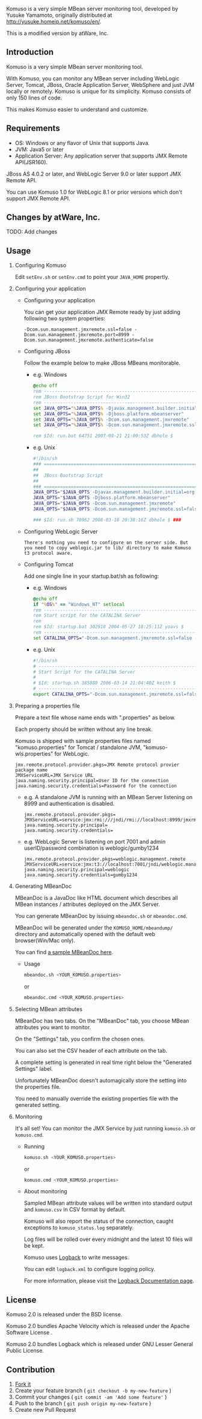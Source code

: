 Komuso is a very simple MBean server monitoring tool, developed by Yusuke Yamamoto,
originally distributed at http://yusuke.homeip.net/komuso/en/.

This is a modified version by atWare, Inc.

## Introduction

Komuso is a very simple MBean server monitoring tool.

With Komuso, you can monitor any MBean server including WebLogic Server, Tomcat, JBoss, Oracle Application Server, WebSphere and just JVM locally or remotely. Komuso is unique for its simplicity. Komuso consists of only 150 lines of code.

This makes Komuso easier to understand and customize.


## Requirements

* OS: Windows or any flavor of Unix that supports Java.
* JVM: Java5 or later
* Application Server: Any application server that supports JMX Remote API(JSR160).

JBoss AS 4.0.2 or later, and WebLogic Server 9.0 or later support JMX Remote API.

You can use Komuso 1.0 for WebLogic 8.1 or prior versions which don't support JMX Remote API.

## Changes by atWare, Inc.

TODO: Add changes

## Usage

1. Configuring Komuso

   Edit `setEnv.sh` or `setEnv.cmd` to point your `JAVA_HOME` propertly.
2. Configuring your application

   * Configuring your application

     You can get your application JMX Remote ready by just adding following two system properties:

     ```none
     -Dcom.sun.management.jmxremote.ssl=false -Dcom.sun.management.jmxremote.port=8999 -Dcom.sun.management.jmxremote.authenticate=false
     ```
   * Configuring JBoss

     Follow the example below to make JBoss MBeans monitorable.

     * e.g. Windows

       ```bat
       @echo off
       rem -------------------------------------------------------------------------
       rem JBoss Bootstrap Script for Win32
       rem -------------------------------------------------------------------------
       set JAVA_OPTS="%JAVA_OPTS% -Djavax.management.builder.initial=org.jboss.system.server.jmx.MBeanServerBuilderImpl"
       set JAVA_OPTS="%JAVA_OPTS% -Djboss.platform.mbeanserver"
       set JAVA_OPTS="%JAVA_OPTS% -Dcom.sun.management.jmxremote"
       set JAVA_OPTS="%JAVA_OPTS% -Dcom.sun.management.jmxremote.ssl=false -Dcom.sun.management.jmxremote.port=8999 -Dcom.sun.management.jmxremote.authenticate=false"
       
       rem $Id: run.bat 64751 2007-08-21 21:00:53Z dbhole $
       ```
     * e.g. Unix

       ```bash
       #!/bin/sh
       ### ====================================================================== ###
       ##                                                                          ##
       ##  JBoss Bootstrap Script                                                  ##
       ##                                                                          ##
       ### ====================================================================== ###
       JAVA_OPTS="$JAVA_OPTS -Djavax.management.builder.initial=org.jboss.system.server.jmx.MBeanServerBuilderImpl"
       JAVA_OPTS="$JAVA_OPTS -Djboss.platform.mbeanserver"
       JAVA_OPTS="$JAVA_OPTS -Dcom.sun.management.jmxremote"
       JAVA_OPTS="$JAVA_OPTS -Dcom.sun.management.jmxremote.ssl=false -Dcom.sun.management.jmxremote.port=8999 -Dcom.sun.management.jmxremote.authenticate=false"
       
       ### $Id: run.sh 70962 2008-03-18 20:38:16Z dbhole $ ###
       ```
   * Configuring WebLogic Server

     ```none
     There's nothing you need to configure on the server side. But you need to copy weblogic.jar to lib/ directory to make Komuso t3 protocol aware.
     ```
   * Configuring Tomcat

     Add one single line in your startup.bat/sh as following:

     * e.g. Windows

       ```bat
       @echo off
       if "%OS%" == "Windows_NT" setlocal
       rem ---------------------------------------------------------------------------
       rem Start script for the CATALINA Server
       rem
       rem $Id: startup.bat 302918 2004-05-27 18:25:11Z yoavs $
       rem ---------------------------------------------------------------------------
       set CATALINA_OPTS="-Dcom.sun.management.jmxremote.ssl=false -Dcom.sun.management.jmxremote.port=8999 -Dcom.sun.management.jmxremote.authenticate=false"
       ```

     * e.g. Unix

       ```bash
       #!/bin/sh
       # -----------------------------------------------------------------------------
       # Start Script for the CATALINA Server
       #
       # $Id: startup.sh 385888 2006-03-14 21:04:40Z keith $
       # -----------------------------------------------------------------------------
       export CATALINA_OPTS="-Dcom.sun.management.jmxremote.ssl=false -Dcom.sun.management.jmxremote.port=8999 -Dcom.sun.management.jmxremote.authenticate=false"
       ```
3. Preparing a properties file

   Prepare a text file whose name ends with ".properties" as below.

   Each property should be written without any line break.

   Komuso is shipped with sample properties files named "komuso.properties" for Tomcat / standalone JVM, "komuso-wls.properties" for WebLogic.

   ```properties
   jmx.remote.protocol.provider.pkgs=JMX Remote protocol provier package name
   JMXServiceURL=JMX Service URL
   java.naming.security.principal=User ID for the connection
   java.naming.security.credentials=Password for the connection
   ```

   * e.g. A standalone JVM is running with an MBean Server listening on 8999 and authentication is disabled.

     ```properties
     jmx.remote.protocol.provider.pkgs=
     JMXServiceURL=service:jmx:rmi:///jndi/rmi://localhost:8999/jmxrmi
     java.naming.security.principal=
     java.naming.security.credentials=
     ```

   * e.g. WebLogic Server is listening on port 7001 and admin userID/password combination is weblogic/gumby1234

     ```properties
     jmx.remote.protocol.provider.pkgs=weblogic.management.remote
     JMXServiceURL=service:jmx:t3://localhost:7001/jndi/weblogic.management.mbeanservers.domainruntime
     java.naming.security.principal=weblogic
     java.naming.security.credentials=gumby1234
     ```
4. Generating MBeanDoc

   MBeanDoc is a JavaDoc like HTML document which describes all MBean instances / attributes deployed on the JMX Server.

   You can generate MBeanDoc by issuing `mbeandoc.sh` or `mbeandoc.cmd`.

   MBeanDoc will be generated under the `KOMUSO_HOME/mbeandump/` directory and automatically opened with the default web browser(Win/Mac only).

   You can find [a sample MBeanDoc here](http://yusuke.homeip.net/komuso/en/mbeandocen/index.html).

   * Usage

     ```bash
     mbeandoc.sh <YOUR_KOMUSO.properties>
     ```

     or

     ```bash
     mbeandoc.cmd <YOUR_KOMUSO.properties>
     ```
5. Selecting MBean attributes

   MBeanDoc has two tabs. On the "MBeanDoc" tab, you choose MBean attributes you want to monitor.

   On the "Settings" tab, you confirm the chosen ones.

   You can also set the CSV header of each attribute on the tab.

   A complete setting is generated in real time right below the "Generated Settings" label.

   Unfortunately MBeanDoc doesn't automagically store the setting into the properties file.

   You need to manually override the existing properties file with the generated setting.
6. Monitoring

   It's all set! You can monitor the JMX Service by just running `komuso.sh` or `komuso.cmd`.

   * Running

     ```bash
     komuso.sh <YOUR_KOMUSO.properties>
     ```

     or

     ```bash
     komuso.cmd <YOUR_KOMUSO.properties>
     ```

   * About monitoring

     Sampled MBean attribute values will be written into standard output and `komuso.csv` in CSV format by default.

     Komuso will also report the status of the connection, caught exceptions to `komuso_status.log` separately.

     Log files will be rolled over every midnight and the latest 10 files will be kept.

     Komuso uses [Logback](http://logback.qos.ch/) to write messages.

     You can edit `logback.xml` to configure logging policy.

     For more information, please visit the [Logback Documentation page](http://logback.qos.ch/manual/appenders.html#TimeBasedRollingPolicy).

## License

Komuso 2.0 is released under the BSD license.

Komuso 2.0 bundles Apache Velocity which is released under the Apache Software License .

Komuso 2.0 bundles Logback which is released under GNU Lesser General Public License.

## Contribution

1. [Fork it](https://github.com/atware/komuso/fork)
2. Create your feature branch ( `git checkout -b my-new-feature` )
3. Commit your changes ( `git commit -am 'Add some feature'` )
4. Push to the branch ( `git push origin my-new-feature` )
5. Create new Pull Request
